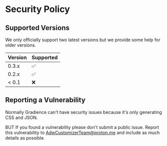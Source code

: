 # Security Policy

## Supported Versions

We only officially support two latest versions but we provide some help for older versions.

| Version | Supported          |
| ------- | ------------------ |
| 0.3.x   | :white_check_mark: |
| 0.2.x   | :white_check_mark: |
| < 0.1   | :x:                |

## Reporting a Vulnerability

Normally Gradience can't have security issues because it's only generating CSS and JSON.

BUT If you found a vulnerability please don't submit a public issue.
Report this vulnerability to AdwCustomizerTeam@proton.me and include as much details as possible.
